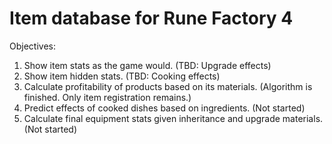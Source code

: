 # Item database for Rune Factory 4

Objectives:  
1. Show item stats as the game would. (TBD: Upgrade effects)  
2. Show item hidden stats. (TBD: Cooking effects)  
3. Calculate profitability of products based on its materials. (Algorithm is finished. Only item registration remains.)  
4. Predict effects of cooked dishes based on ingredients. (Not started)  
5. Calculate final equipment stats given inheritance and upgrade materials. (Not started)  
